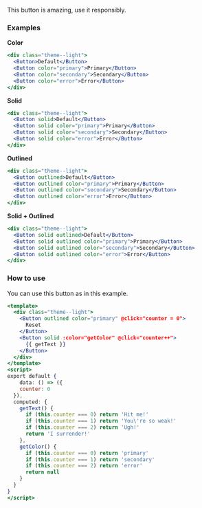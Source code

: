 This button is amazing, use it responsibly.

### Examples

<strong>Color</strong>

```jsx
<div class="theme--light">
  <Button>Default</Button>
  <Button color="primary">Primary</Button>
  <Button color="secondary">Secondary</Button>
  <Button color="error">Error</Button>
</div>
```

<strong>Solid</strong>

```jsx
<div class="theme--light">
  <Button solid>Default</Button>
  <Button solid color="primary">Primary</Button>
  <Button solid color="secondary">Secondary</Button>
  <Button solid color="error">Error</Button>
</div>
```

<strong>Outlined</strong>

```jsx
<div class="theme--light">
  <Button outlined>Default</Button>
  <Button outlined color="primary">Primary</Button>
  <Button outlined color="secondary">Secondary</Button>
  <Button outlined color="error">Error</Button>
</div>
```

<strong>Solid + Outlined</strong>

```jsx
<div class="theme--light">
  <Button solid outlined>Default</Button>
  <Button solid outlined color="primary">Primary</Button>
  <Button solid outlined color="secondary">Secondary</Button>
  <Button solid outlined color="error">Error</Button>
</div>
```

### How to use

You can use this button as in this example.

```jsx
<template>
  <div class="theme--light">
    <Button outlined color="primary" @click="counter = 0">
      Reset
    </Button>
    <Button solid :color="getColor" @click="counter++">
      {{ getText }}
    </Button>
  </div>
</template>
<script>
export default {
	data: () => ({
    counter: 0
  }),
  computed: {
    getText() {
      if (this.counter === 0) return 'Hit me!'
      if (this.counter === 1) return 'You\'re so weak!'
      if (this.counter === 2) return 'Ugh!'
      return 'I surrender!'
    },
    getColor() {
      if (this.counter === 0) return 'primary'
      if (this.counter === 1) return 'secondary'
      if (this.counter === 2) return 'error'
      return null
    }
  }
}
</script>
```
